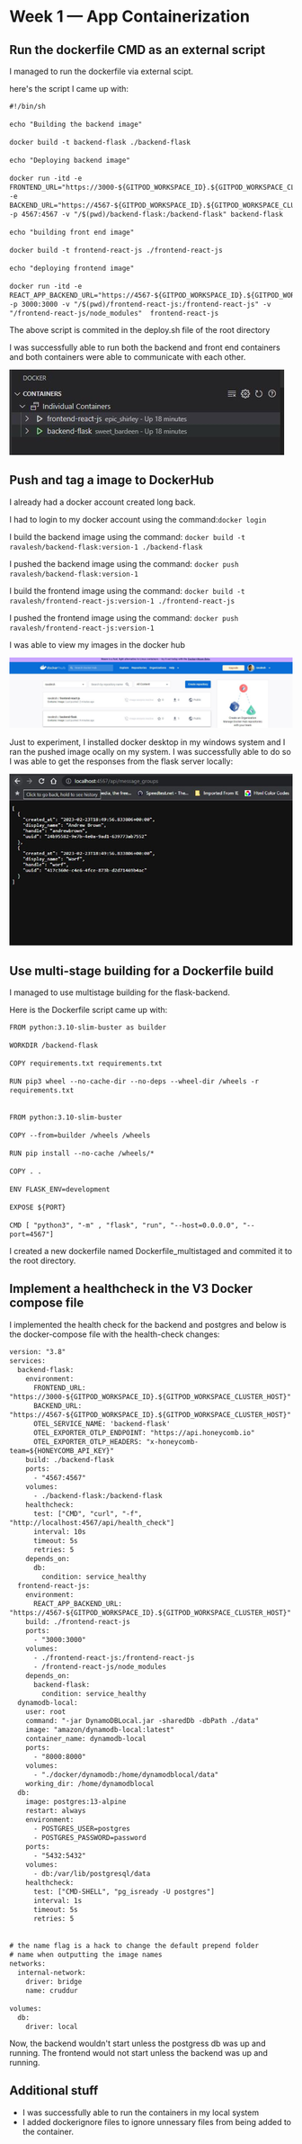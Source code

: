 # Week 1 — App Containerization

## Run the dockerfile CMD as an external script

I managed to run the dockerfile via external scipt.

here's the script I came up with:

```
#!/bin/sh

echo "Building the backend image"

docker build -t backend-flask ./backend-flask

echo "Deploying backend image"

docker run -itd -e FRONTEND_URL="https://3000-${GITPOD_WORKSPACE_ID}.${GITPOD_WORKSPACE_CLUSTER_HOST}" -e BACKEND_URL="https://4567-${GITPOD_WORKSPACE_ID}.${GITPOD_WORKSPACE_CLUSTER_HOST}" -p 4567:4567 -v "/$(pwd)/backend-flask:/backend-flask" backend-flask

echo "building front end image"

docker build -t frontend-react-js ./frontend-react-js

echo "deploying frontend image"

docker run -itd -e REACT_APP_BACKEND_URL="https://4567-${GITPOD_WORKSPACE_ID}.${GITPOD_WORKSPACE_CLUSTER_HOST}" -p 3000:3000 -v "/$(pwd)/frontend-react-js:/frontend-react-js" -v "/frontend-react-js/node_modules"  frontend-react-js

```

The above script is commited in the deploy.sh file of the root directory

I was successfully able to run both the backend and front end containers and both containers were able to communicate with each other.

![TASK1 1](../_docs/assets/week1/TASK1-01.JPG)

## Push and tag a image to DockerHub

I already had a docker account created long back.

I had to login to my docker account using the command:`docker login`

I build the backend image using the command: `docker build -t ravalesh/backend-flask:version-1 ./backend-flask`

I pushed the backend image using the command: `docker push ravalesh/backend-flask:version-1`

I build the frontend image using the command: `docker build -t ravalesh/frontend-react-js:version-1 ./frontend-react-js`

I pushed the frontend image using the command: `docker push ravalesh/frontend-react-js:version-1`

I was able to view my images in the docker hub

![DOCKER-PUSH-1.JPG 1](../_docs/assets/week1/DOCKER-PUSH-1.JPG)

Just to experiment, I installed docker desktop in my windows system and I ran the pushed image ocally on my system. I was successfully able to do so I was able to     get the responses from the flask server locally:

![DOCKER-PUSH-1.JPG 2](../_docs/assets/week1/DOCKER-PUSH-2.JPG)
  
## Use multi-stage building for a Dockerfile build

I managed to use multistage building for the flask-backend.

Here is the Dockerfile script  came up with:
```
FROM python:3.10-slim-buster as builder

WORKDIR /backend-flask

COPY requirements.txt requirements.txt

RUN pip3 wheel --no-cache-dir --no-deps --wheel-dir /wheels -r requirements.txt


FROM python:3.10-slim-buster

COPY --from=builder /wheels /wheels

RUN pip install --no-cache /wheels/*

COPY . .

ENV FLASK_ENV=development

EXPOSE ${PORT}

CMD [ "python3", "-m" , "flask", "run", "--host=0.0.0.0", "--port=4567"]
```

I created a new dockerfile named Dockerfile_multistaged and commited it to the root directory.
  
## Implement a healthcheck in the V3 Docker compose file
I implemented the health check for the backend and postgres and below is the docker-compose file with the health-check changes:

```
version: "3.8"
services:
  backend-flask:
    environment:
      FRONTEND_URL: "https://3000-${GITPOD_WORKSPACE_ID}.${GITPOD_WORKSPACE_CLUSTER_HOST}"
      BACKEND_URL: "https://4567-${GITPOD_WORKSPACE_ID}.${GITPOD_WORKSPACE_CLUSTER_HOST}"
      OTEL_SERVICE_NAME: 'backend-flask'
      OTEL_EXPORTER_OTLP_ENDPOINT: "https://api.honeycomb.io"
      OTEL_EXPORTER_OTLP_HEADERS: "x-honeycomb-team=${HONEYCOMB_API_KEY}"
    build: ./backend-flask
    ports:
      - "4567:4567"
    volumes:
      - ./backend-flask:/backend-flask
    healthcheck:
      test: ["CMD", "curl", "-f", "http://localhost:4567/api/health_check"]
      interval: 10s
      timeout: 5s
      retries: 5
    depends_on:
      db:
        condition: service_healthy
  frontend-react-js:
    environment:
      REACT_APP_BACKEND_URL: "https://4567-${GITPOD_WORKSPACE_ID}.${GITPOD_WORKSPACE_CLUSTER_HOST}"
    build: ./frontend-react-js
    ports:
      - "3000:3000"
    volumes:
      - ./frontend-react-js:/frontend-react-js
      - /frontend-react-js/node_modules
    depends_on:
      backend-flask:
        condition: service_healthy
  dynamodb-local:
    user: root
    command: "-jar DynamoDBLocal.jar -sharedDb -dbPath ./data"
    image: "amazon/dynamodb-local:latest"
    container_name: dynamodb-local
    ports:
      - "8000:8000"
    volumes:
      - "./docker/dynamodb:/home/dynamodblocal/data"
    working_dir: /home/dynamodblocal
  db:
    image: postgres:13-alpine
    restart: always
    environment: 
      - POSTGRES_USER=postgres
      - POSTGRES_PASSWORD=password
    ports:
      - "5432:5432"
    volumes:
      - db:/var/lib/postgresql/data
    healthcheck:
      test: ["CMD-SHELL", "pg_isready -U postgres"]
      interval: 1s
      timeout: 5s
      retries: 5


# the name flag is a hack to change the default prepend folder
# name when outputting the image names
networks: 
  internal-network:
    driver: bridge
    name: cruddur

volumes:
  db:
    driver: local
```

Now, the backend wouldn't start unless the postgress db was up and running. The frontend would not start unless the backend was up and running.

## Additional stuff

- I was successfully able to run the containers in my local system
- I added dockerignore files to ignore unnessary files from being added to the container.
